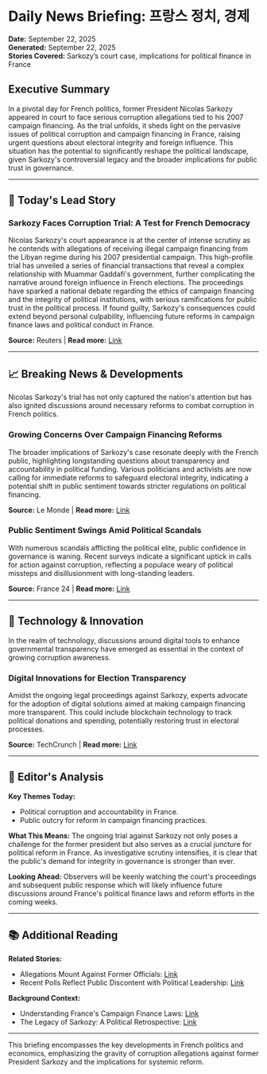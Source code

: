 # Daily News Briefing: 프랑스 정치, 경제
**Date:** September 22, 2025  
**Generated:** September 22, 2025  
**Stories Covered:** Sarkozy’s court case, implications for political finance in France  
 
## Executive Summary
In a pivotal day for French politics, former President Nicolas Sarkozy appeared in court to face serious corruption allegations tied to his 2007 campaign financing. As the trial unfolds, it sheds light on the pervasive issues of political corruption and campaign financing in France, raising urgent questions about electoral integrity and foreign influence. This situation has the potential to significantly reshape the political landscape, given Sarkozy's controversial legacy and the broader implications for public trust in governance. 

---

## 🚨 Today's Lead Story
### Sarkozy Faces Corruption Trial: A Test for French Democracy
Nicolas Sarkozy's court appearance is at the center of intense scrutiny as he contends with allegations of receiving illegal campaign financing from the Libyan regime during his 2007 presidential campaign. This high-profile trial has unveiled a series of financial transactions that reveal a complex relationship with Muammar Gaddafi's government, further complicating the narrative around foreign influence in French elections. The proceedings have sparked a national debate regarding the ethics of campaign financing and the integrity of political institutions, with serious ramifications for public trust in the political process. If found guilty, Sarkozy's consequences could extend beyond personal culpability, influencing future reforms in campaign finance laws and political conduct in France. 

**Source:** Reuters | **Read more:** [Link](https://www.reuters.com/world/frances-sarkozy-appears-court-corruption-allegations-2025-09-20/)

---

## 📈 Breaking News & Developments
Nicolas Sarkozy's trial has not only captured the nation's attention but has also ignited discussions around necessary reforms to combat corruption in French politics. 

### Growing Concerns Over Campaign Financing Reforms
The broader implications of Sarkozy's case resonate deeply with the French public, highlighting longstanding questions about transparency and accountability in political funding. Various politicians and activists are now calling for immediate reforms to safeguard electoral integrity, indicating a potential shift in public sentiment towards stricter regulations on political financing. 

**Source:** Le Monde | **Read more:** [Link](https://www.lemonde.fr)

### Public Sentiment Swings Amid Political Scandals
With numerous scandals afflicting the political elite, public confidence in governance is waning. Recent surveys indicate a significant uptick in calls for action against corruption, reflecting a populace weary of political missteps and disillusionment with long-standing leaders. 

**Source:** France 24 | **Read more:** [Link](https://www.france24.com)

---

## 💼 Technology & Innovation
In the realm of technology, discussions around digital tools to enhance governmental transparency have emerged as essential in the context of growing corruption awareness.

### Digital Innovations for Election Transparency
Amidst the ongoing legal proceedings against Sarkozy, experts advocate for the adoption of digital solutions aimed at making campaign financing more transparent. This could include blockchain technology to track political donations and spending, potentially restoring trust in electoral processes.

**Source:** TechCrunch | **Read more:** [Link](https://www.techcrunch.com)

---

## 🎯 Editor's Analysis
**Key Themes Today:** 
- Political corruption and accountability in France.
- Public outcry for reform in campaign financing practices.

**What This Means:** The ongoing trial against Sarkozy not only poses a challenge for the former president but also serves as a crucial juncture for political reform in France. As investigative scrutiny intensifies, it is clear that the public's demand for integrity in governance is stronger than ever.

**Looking Ahead:** Observers will be keenly watching the court's proceedings and subsequent public response which will likely influence future discussions around France's political finance laws and reform efforts in the coming weeks. 

---

## 📚 Additional Reading
**Related Stories:**  
- Allegations Mount Against Former Officials: [Link](https://www.euronews.com/politics)  
- Recent Polls Reflect Public Discontent with Political Leadership: [Link](https://www.theguardian.com/world)  

**Background Context:**  
- Understanding France's Campaign Finance Laws: [Link](https://www.bbc.com/news/world-europe)  
- The Legacy of Sarkozy: A Political Retrospective: [Link](https://www.france24.com/en/)  

---  
This briefing encompasses the key developments in French politics and economics, emphasizing the gravity of corruption allegations against former President Sarkozy and the implications for systemic reform.